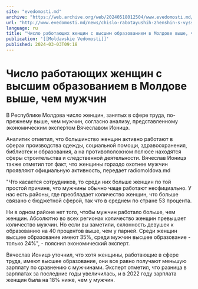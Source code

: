 ```yaml
---
site: "evedomosti.md"
archive: "https://web.archive.org/web/20240518012504/www.evedomosti.md/news/chislo-rabotayushih-zhenshin-s-vysshim-obrazovaniem-v-moldov"
url: "http://www.evedomosti.md/news/chislo-rabotayushih-zhenshin-s-vysshim-obrazovaniem-v-moldov"
language: ru
title: "Число работающих женщин с высшим образованием в Молдове выше, чем мужчин"
publication: '[[Moldavskie Vedomosti]]'
published: 2024-03-03T09:18
---
```


# Число работающих женщин с высшим образованием в Молдове выше, чем мужчин

В Республике Молдова число женщин, занятых в сфере труда, по-прежнему выше, чем мужчин, согласно анализу, представленному экономическим экспертом Вячеславом Ионицэ.

Аналитик отметил, что большинство женщин активно работают в сферах производства одежды, социальной помощи, здравоохранения, библиотек и образования, а на противоположном полюсе находятся сферы строительства и следственной деятельности. Вячеслав Ионицэ также отметил тот факт, что женщины гораздо охотнее мужчин проявляют официальную активность, передает radiomoldova.md

"Что касается сотрудников, то среди них больше женщин по той простой причине, что мужчины обычно чаще работают неофициально. У нас есть районы, где преобладает количество женщин, что больше связано с бюджетной сферой, так что в среднем по стране 53 процента.

Ни в одном районе нет того, чтобы мужчин работало больше, чем женщин. Абсолютно во всех регионах количество женщин превышает количество мужчин. Но если вы заметили, склонность девушек к образованию на 40 процентов выше, чем у парней. Среди женщин высшее образование имеют 35%, среди мужчин высшее образование - только 24%", - пояснил экономический эксперт.

Вячеслав Ионицэ уточнил, что хотя женщины, работающие в сфере труда, имеют высшее образование, они все равно получают меньшую зарплату по сравнению с мужчинами. Эксперт отметил, что разница в зарплатах за последние годы увеличилась, и в 2022 году зарплата женщин была на 18% ниже, чем у мужчин.